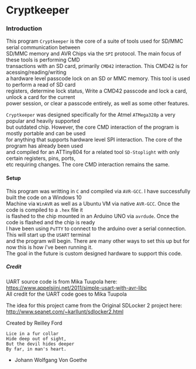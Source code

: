 # Cryptkeeper

### Introduction ###
This program `Cryptkeeper` is the core of a suite of tools used for SD/MMC serial communication between  
SD/MMC memory and AVR Chips via the `SPI` protocol. The main focus of these tools is performing CMD  
transactions with an SD card, primarily `CMD42` interaction. This CMD42 is for acessing/reading/writing  
a hardware level passcode lock on an SD or MMC memory. This tool is used to perform a read of SD card  
registers, determine lock status, Write a CMD42 passcode and lock a card, unlock a card for the current  
power session, or clear a passcode entirely, as well as some other features. 

`Cryptkeeper` was designed specifically for the Atmel `ATMega328p` a very popular and heavily supported  
but outdated chip. However, the core CMD interaction of the program is mostly portable and can be used  
for anything that supports hardware level SPI interaction. The core of the program has already been used  
and compiled for an ATTiny804 for a related tool `SD-Stoplight` with only certain registers, pins, ports,  
etc requiring changes. The core CMD interaction remains the same. 

#### Setup ####
This program was writting in `C` and compiled via `AVR-GCC`. I have successfully built the code on a Windows 10  
Machine via `WinAVR` as well as a Ubuntu VM via native `AVR-GCC`. Once the code is compiled to a `.hex` file it  
is flashed to the chip mounted in an Arduino UNO via `avrdude`. Once the code is flashed and the chip is ready  
I have been using `PuTTY` to connect to the arduino over a serial connection. This will start up the `USART` terminal  
and the program will begin. There are many other ways to set this up but for now this is how i've been running it.  
The goal in the future is custom designed hardware to support this code. 

##### Credit #####
UART source code is from Mika Tuupola here:  
https://www.appelsiini.net/2011/simple-usart-with-avr-libc  
All credit for the UART code goes to Mika Tuupola  
  
The idea for this project came from the Original SDLocker 2 project here:  
http://www.seanet.com/~karllunt/sdlocker2.html  
  
Created by Reilley Ford  
  
`Lice in a fur collar`  
`Hide deep out of sight,`  
`But the devil hides deeper`  
`By far, in man's heart.`  
- Johann Wolfgang Von Goethe

